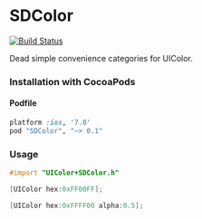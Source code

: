 # SDColor

[![Build Status](https://travis-ci.org/steam/SDColor.png?branch=master)](https://travis-ci.org/steam/SDColor)

Dead simple convenience categories for UIColor.

### Installation with CocoaPods

#### Podfile

```ruby
platform :ios, '7.0'
pod "SDColor", "~> 0.1"
```

### Usage

```objective-c
#import "UIColor+SDColor.h"
```

```objective-c
[UIColor hex:0xFF00FF];
```

```objective-c
[UIColor hex:0xFFFF00 alpha:0.5];
```

